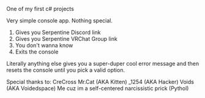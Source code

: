 One of my first c# projects

Very simple console app. Nothing special.

1. Gives you Serpentine Discord link
2. Gives you Serpentine VRChat Group link
3. You don't wanna know
4. Exits the console

Literally anything else gives you a super-duper cool error message and then resets the console until you pick a valid option.

Special thanks to:
CreCross
Mr.Cat (AKA Kitten)
_1254 (AKA Hacker)
Voids (AKA Voidedspace)
Me cuz im a self-centered narcissistic prick (Pythol) 
